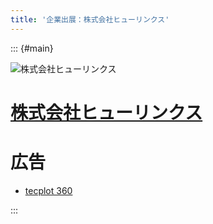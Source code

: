 ```yaml
---
title: '企業出展：株式会社ヒューリンクス'
---
```


::: {#main}

![株式会社ヒューリンクス](images/sponsors/hulinks.png)

# [株式会社ヒューリンクス](https://www.hulinks.co.jp/)

# 広告

- <i class="fas fa-ad"></i> [tecplot 360](files/sponsors/hulinks/ad.pdf)

:::
